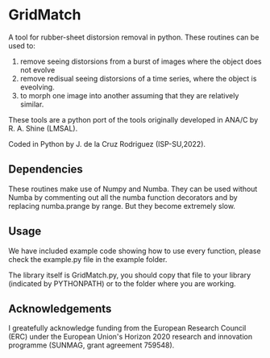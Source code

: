 # GridMatch
A tool for rubber-sheet distorsion removal in python. These routines can be used to:
1) remove seeing distorsions from a burst of images where the object does not evolve
2) remove redisual seeing distorsions of a time series, where the object is eveolving.
3) to morph one image into another assuming that they are relatively similar.

These tools are a python port of the tools originally developed in ANA/C by R. A. Shine (LMSAL).

Coded in Python by J. de la Cruz Rodriguez (ISP-SU,2022).

## Dependencies
These routines make use of Numpy and Numba. They can be used without Numba by commenting out all the numba function decorators and by replacing numba.prange by range. But they become extremely slow.


## Usage
We have included example code showing how to use every function, please check the example.py file in the example folder.

The library itself is GridMatch.py, you should copy that file to your library (indicated by PYTHONPATH) or to the folder where you are working.

## Acknowledgements
I greatefully acknowledge funding from the European Research Council (ERC) under the European Union's Horizon 2020 research and innovation programme (SUNMAG, grant agreement 759548).
